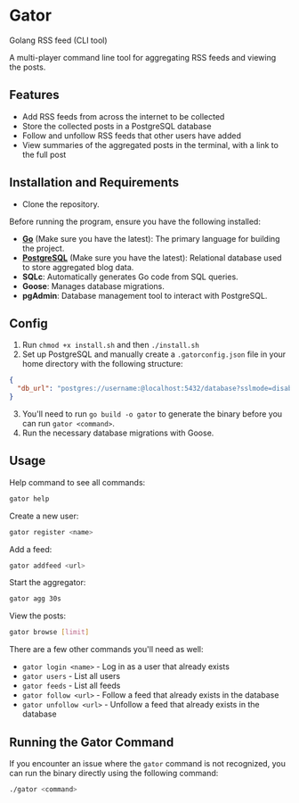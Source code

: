 # Gator

Golang RSS feed (CLI tool)

A multi-player command line tool for aggregating RSS feeds and viewing the posts.

## Features

- Add RSS feeds from across the internet to be collected
- Store the collected posts in a PostgreSQL database
- Follow and unfollow RSS feeds that other users have added
- View summaries of the aggregated posts in the terminal, with a link to the full post

## Installation and Requirements

- Clone the repository.

Before running the program, ensure you have the following installed:

- **[Go](https://golang.org/dl/)** (Make sure you have the latest): The primary language for building the project.
- **[PostgreSQL](https://www.postgresql.org/download/)** (Make sure you have the latest): Relational database used to store aggregated blog data.
- **SQLc**: Automatically generates Go code from SQL queries.
- **Goose**: Manages database migrations.
- **pgAdmin**: Database management tool to interact with PostgreSQL.

## Config

1. Run `chmod +x install.sh` and then `./install.sh`
2. Set up PostgreSQL and manually create a `.gatorconfig.json` file in your home directory with the following structure:

```json
{
  "db_url": "postgres://username:@localhost:5432/database?sslmode=disable"
}
```
3. You'll need to run `go build -o gator` to generate the binary before you can run `gator <command>`.
4. Run the necessary database migrations with Goose.

## Usage

Help command to see all commands:
```bash
gator help
```

Create a new user:

```bash
gator register <name>
```

Add a feed:

```bash
gator addfeed <url>
```

Start the aggregator:

```bash
gator agg 30s
```

View the posts:

```bash
gator browse [limit]
```

There are a few other commands you'll need as well:

- `gator login <name>` - Log in as a user that already exists
- `gator users` - List all users
- `gator feeds` - List all feeds
- `gator follow <url>` - Follow a feed that already exists in the database
- `gator unfollow <url>` - Unfollow a feed that already exists in the database

## Running the Gator Command

If you encounter an issue where the `gator` command is not recognized, you can run the binary directly using the following command:

```bash
./gator <command>
```